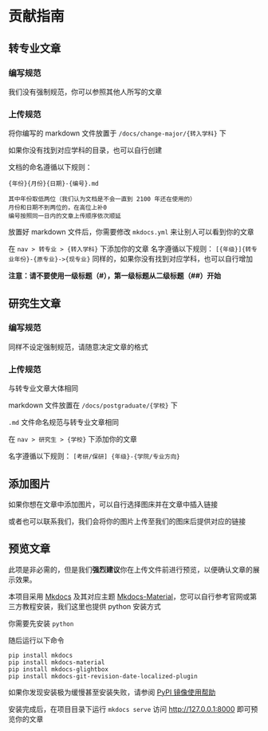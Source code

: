 # 贡献指南

## 转专业文章
### 编写规范
我们没有强制规范，你可以参照其他人所写的文章

### 上传规范

将你编写的 markdown 文件放置于 `/docs/change-major/{转入学科}` 下

如果你没有找到对应学科的目录，也可以自行创建

文档的命名遵循以下规则：

    {年份}{月份}{日期}-{编号}.md

    其中年份取低两位（我们认为文档是不会一直到 2100 年还在使用的）
    月份和日期不到两位的，在高位上补0
    编号按照同一日内的文章上传顺序依次顺延

放置好 markdown 文件后，你需要修改 `mkdocs.yml` 来让别人可以看到你的文章

在 `nav > 转专业 > {转入学科}` 下添加你的文章
名字遵循以下规则：
`[{年级}]{转专业年份}-{原专业}->{现专业}`
同样的，如果你没有找到对应学科，也可以自行增加

**注意：请不要使用一级标题（#），第一级标题从二级标题（##）开始**

## 研究生文章
### 编写规范
同样不设定强制规范，请随意决定文章的格式

### 上传规范
与转专业文章大体相同

markdown 文件放置在 `/docs/postgraduate/{学校}` 下

`.md` 文件命名规范与转专业文章相同

在 `nav > 研究生 > {学校}` 下添加你的文章

名字遵循以下规则：
`[考研/保研] {年级}-{学院/专业方向}`

## 添加图片
如果你想在文章中添加图片，可以自行选择图床并在文章中插入链接

或者也可以联系我们，我们会将你的图片上传至我们的图床后提供对应的链接

## 预览文章
此项是非必需的，但是我们**强烈建议**你在上传文件前进行预览，以便确认文章的展示效果。

本项目采用 [Mkdocs](https://www.mkdocs.org/) 及其对应主题 [Mkdocs-Material](https://squidfunk.github.io/mkdocs-material/)，您可以自行参考官网或第三方教程安装，我们这里也提供 python 安装方式

你需要先安装 `python`

随后运行以下命令
```
pip install mkdocs
pip install mkdocs-material
pip install mkdocs-glightbox
pip install mkdocs-git-revision-date-localized-plugin
```
如果你发现安装极为缓慢甚至安装失败，请参阅 [PyPI 镜像使用帮助](https://mirrors.tuna.tsinghua.edu.cn/help/pypi/)

安装完成后，在项目目录下运行 `mkdocs serve`
访问 http://127.0.0.1:8000 即可预览你的文章